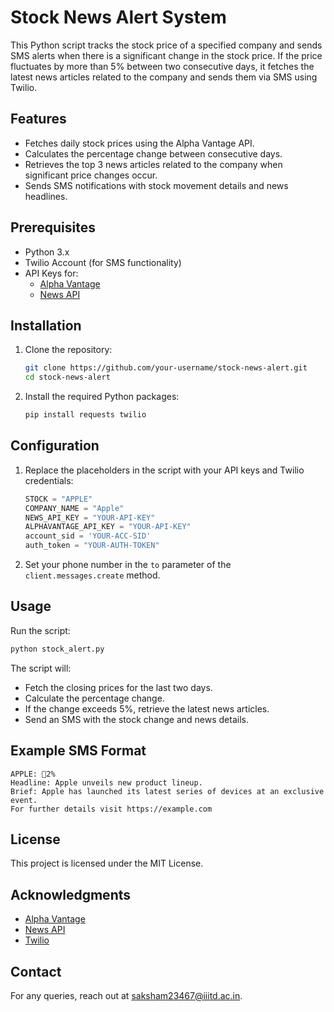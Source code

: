 # Stock News Alert System

This Python script tracks the stock price of a specified company and sends SMS alerts when there is a significant change in the stock price. If the price fluctuates by more than 5% between two consecutive days, it fetches the latest news articles related to the company and sends them via SMS using Twilio.

## Features
- Fetches daily stock prices using the Alpha Vantage API.
- Calculates the percentage change between consecutive days.
- Retrieves the top 3 news articles related to the company when significant price changes occur.
- Sends SMS notifications with stock movement details and news headlines.

## Prerequisites
- Python 3.x
- Twilio Account (for SMS functionality)
- API Keys for:
  - [Alpha Vantage](https://www.alphavantage.co/)
  - [News API](https://newsapi.org/)

## Installation
1. Clone the repository:
   ```bash
   git clone https://github.com/your-username/stock-news-alert.git
   cd stock-news-alert
   ```
2. Install the required Python packages:
   ```bash
   pip install requests twilio
   ```

## Configuration
1. Replace the placeholders in the script with your API keys and Twilio credentials:
   ```python
   STOCK = "APPLE"
   COMPANY_NAME = "Apple"
   NEWS_API_KEY = "YOUR-API-KEY"
   ALPHAVANTAGE_API_KEY = "YOUR-API-KEY"
   account_sid = 'YOUR-ACC-SID'
   auth_token = "YOUR-AUTH-TOKEN"
   ```
2. Set your phone number in the `to` parameter of the `client.messages.create` method.

## Usage
Run the script:
```bash
python stock_alert.py
```

The script will:
- Fetch the closing prices for the last two days.
- Calculate the percentage change.
- If the change exceeds 5%, retrieve the latest news articles.
- Send an SMS with the stock change and news details.

## Example SMS Format
```
APPLE: 🔺2%
Headline: Apple unveils new product lineup.
Brief: Apple has launched its latest series of devices at an exclusive event.
For further details visit https://example.com
```

## License
This project is licensed under the MIT License.

## Acknowledgments
- [Alpha Vantage](https://www.alphavantage.co/)
- [News API](https://newsapi.org/)
- [Twilio](https://www.twilio.com/)

## Contact
For any queries, reach out at saksham23467@iiitd.ac.in.

